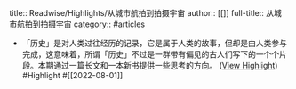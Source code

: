 title:: Readwise/Highlights/从城市航拍到拍摄宇宙
author:: [[]]
full-title:: 从城市航拍到拍摄宇宙
category:: #articles
- 「历史」是对人类过往经历的记录，它是属于人类的故事，但却是由人类参与完成，这意味着，所谓「历史」不过是一群带有偏见的古人们写下的一个个片段。本期通过一篇长文和一本新书提供一些思考的方向。 ([View Highlight](https://read.readwise.io/read/01g9by765mxfa34de28s3ys2a2)) #Highlight #[[2022-08-01]]